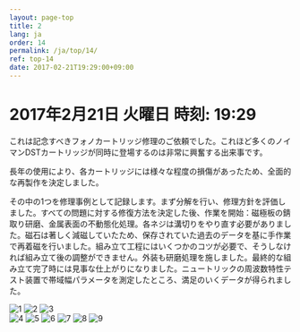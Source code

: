 ```yaml
---
layout: page-top
title: 2
lang: ja
order: 14
permalink: /ja/top/14/
ref: top-14
date: 2017-02-21T19:29:00+09:00
---
```



# 2017年2月21日   火曜日   時刻: 19:29 


これは記念すべきフォノカートリッジ修理のご依頼でした。これほど多くのノイマンDSTカートリッジが同時に登場するのは非常に興奮する出来事です。

長年の使用により、各カートリッジには様々な程度の損傷があったため、全面的な再製作を決定しました。

その中の1つを修理事例として記録します。まず分解を行い、修理方針を評価しました。すべての問題に対する修復方法を決定した後、作業を開始：磁極板の錆取り研磨、金属表面の不動態化処理。各ネジは溝切りをやり直す必要がありました。磁石は著しく減磁していたため、保存されていた過去のデータを基に手作業で再着磁を行いました。組み立て工程にはいくつかのコツが必要で、そうしなければ組み立て後の調整ができません。外装も研磨処理を施しました。最終的な組み立て完了時には見事な仕上がりになりました。ニュートリックの周波数特性テスト装置で帯域幅パラメータを測定したところ、満足のいくデータが得られました。


![1](/assets/top/14/1.jpg)
![2](/assets/top/14/2.jpg)
![3](/assets/top/14/3.jpg)  
![4](/assets/top/14/4.jpg)
![5](/assets/top/14/5.jpg)
![6](/assets/top/14/6.jpg)
![7](/assets/top/14/7.jpg)
![8](/assets/top/14/8.jpg)
![9](/assets/top/14/9.jpg)
